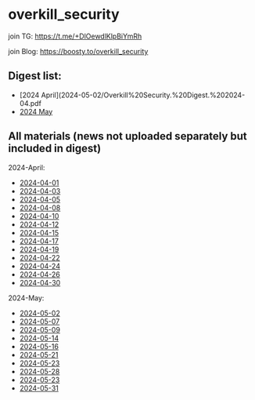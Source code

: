 # overkill_security

join TG: https://t.me/+DlOewdlKlpBiYmRh

join Blog: https://boosty.to/overkill_security



## Digest list:
- [2024 April](2024-05-02/Overkill%20Security.%20Digest.%202024-04.pdf
- [2024 May](2024-05-31/Overkill%20Security.%20Digest.%202024-05.%20Level%23Pro.pdf)



## All materials (news not uploaded separately but included in digest)

2024-April:
- [2024-04-01](2024-04-01/README.md)
- [2024-04-03](2024-04-03/README.md)
- [2024-04-05](2024-04-05/README.md)
- [2024-04-08](2024-04-08/README.md)
- [2024-04-10](2024-04-10/README.md)
- [2024-04-12](2024-04-12/README.md)
- [2024-04-15](2024-04-15/README.md)
- [2024-04-17](2024-04-17/README.md)
- [2024-04-19](2024-04-19/README.md)
- [2024-04-22](2024-04-22/README.md)
- [2024-04-24](2024-04-24/README.md)
- [2024-04-26](2024-04-26/README.md)
- [2024-04-30](2024-04-30/README.md)


2024-May:
- [2024-05-02](2024-05-02/README.md)
- [2024-05-07](2024-05-02/README.md)
- [2024-05-09](2024-05-02/README.md)
- [2024-05-14](2024-05-02/README.md)
- [2024-05-16](2024-05-02/README.md)
- [2024-05-21](2024-05-02/README.md)
- [2024-05-23](2024-05-02/README.md)
- [2024-05-28](2024-05-02/README.md)
- [2024-05-23](2024-05-02/README.md)
- [2024-05-31](2024-05-02/README.md)

